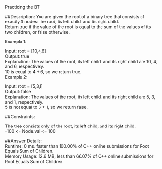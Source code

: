 Practicing the BT.

##Description:
You are given the root of a binary tree that consists of exactly 3 nodes: the root, its left child, and its right child.  
Return true if the value of the root is equal to the sum of the values of its two children, or false otherwise.  

Example 1:  


Input: root = [10,4,6]  
Output: true  
Explanation: The values of the root, its left child, and its right child are 10, 4, and 6, respectively.  
10 is equal to 4 + 6, so we return true.  
Example 2:  


Input: root = [5,3,1]  
Output: false  
Explanation: The values of the root, its left child, and its right child are 5, 3, and 1, respectively.  
5 is not equal to 3 + 1, so we return false.  
 

##Constraints:  

The tree consists only of the root, its left child, and its right child.  
-100 <= Node.val <= 100  
    
##Answer Details:  
Runtime: 0 ms, faster than 100.00% of C++ online submissions for Root Equals Sum of Children.  
Memory Usage: 12.6 MB, less than 66.07% of C++ online submissions for Root Equals Sum of Children.  
